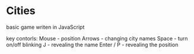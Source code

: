 # Cities
basic game writen in JavaScript

key contorls: Mouse - position
              Arrows - changing city names
              Space - turn on/off blinking
              J - revealing the name
              Enter / P - revealing the position
